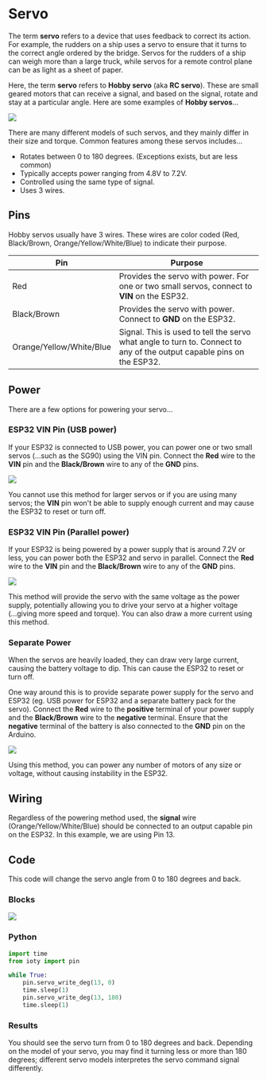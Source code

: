 # Servo

The term **servo** refers to a device that uses feedback to correct its action.
For example, the rudders on a ship uses a servo to ensure that it turns to the correct angle ordered by the bridge.
Servos for the rudders of a ship can weigh more than a large truck, while servos for a remote control plane can be as light as a sheet of paper.

Here, the term **servo** refers to **Hobby servo** (aka **RC servo**).
These are small geared motors that can receive a signal, and based on the signal, rotate and stay at a particular angle.
Here are some examples of **Hobby servos**...

![](images/servosExamples.jpg)

There are many different models of such servos, and they mainly differ in their size and torque.
Common features among these servos includes...

* Rotates between 0 to 180 degrees. (Exceptions exists, but are less common)
* Typically accepts power ranging from 4.8V to 7.2V.
* Controlled using the same type of signal.
* Uses 3 wires.

## Pins

Hobby servos usually have 3 wires.
These wires are color coded (Red, Black/Brown, Orange/Yellow/White/Blue) to indicate their purpose.

| Pin | Purpose |
| --- | --- |
| Red | Provides the servo with power. For one or two small servos, connect to **VIN** on the ESP32. |
| Black/Brown | Provides the servo with power. Connect to **GND** on the ESP32. |
| Orange/Yellow/White/Blue | Signal. This is used to tell the servo what angle to turn to. Connect to any of the output capable pins on the ESP32. |

## Power

There are a few options for powering your servo...

### ESP32 VIN Pin (USB power)

If your ESP32 is connected to USB power, you can power one or two small servos (...such as the SG90) using the VIN pin.
Connect the **Red** wire to the **VIN** pin and the **Black/Brown** wire to any of the **GND** pins.

![](images/servoUsbPower.webp)

You cannot use this method for larger servos or if you are using many servos; the **VIN** pin won't be able to supply enough current and may cause the ESP32 to reset or turn off.

### ESP32 VIN Pin (Parallel power)

If your ESP32 is being powered by a power supply that is around 7.2V or less, you can power both the ESP32 and servo in parallel.
Connect the **Red** wire to the **VIN** pin and the **Black/Brown** wire to any of the **GND** pins.

![](images/servoVinPower.webp)

This method will provide the servo with the same voltage as the power supply, potentially allowing you to drive your servo at a higher voltage (...giving more speed and torque).
You can also draw a more current using this method.

### Separate Power

When the servos are heavily loaded, they can draw very large current, causing the battery voltage to dip.
This can cause the ESP32 to reset or turn off.

One way around this is to provide separate power supply for the servo and ESP32 (eg. USB power for ESP32 and a separate battery pack for the servo).
Connect the **Red** wire to the **positive** terminal of your power supply and the **Black/Brown** wire to the **negative** terminal.
Ensure that the **negative** terminal of the battery is also connected to the **GND** pin on the Arduino.

![](images/servoSeparatePower.webp)

Using this method, you can power any number of motors of any size or voltage, without causing instability in the ESP32.

## Wiring

Regardless of the powering method used, the **signal** wire (Orange/Yellow/White/Blue) should be connected to an output capable pin on the ESP32.
In this example, we are using Pin 13.

## Code

This code will change the servo angle from 0 to 180 degrees and back.

### Blocks

![](images/servoBlocks.webp)

### Python

```python
import time
from ioty import pin

while True:
    pin.servo_write_deg(13, 0)
    time.sleep(1)
    pin.servo_write_deg(13, 180)
    time.sleep(1)
```

### Results

You should see the servo turn from 0 to 180 degrees and back.
Depending on the model of your servo, you may find it turning less or more than 180 degrees; different servo models interpretes the servo command signal differently.